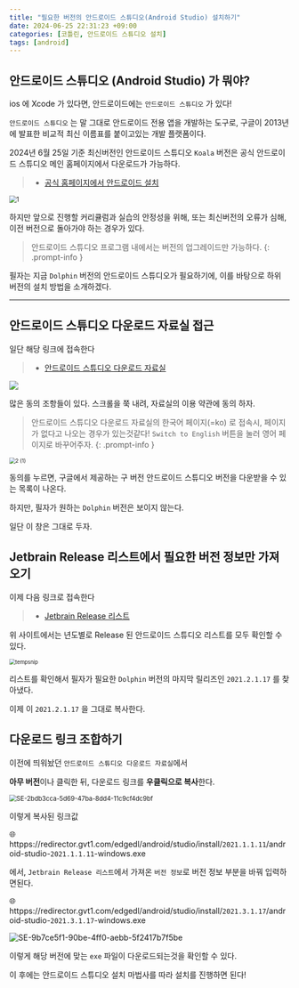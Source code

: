 ```yaml
---
title: "필요한 버전의 안드로이드 스튜디오(Android Studio) 설치하기"
date: 2024-06-25 22:31:23 +09:00
categories: [코틀린, 안드로이드 스튜디오 설치]
tags: [android]
---
```


## 안드로이드 스튜디오 (Android Studio) 가 뭐야?

ios 에 Xcode 가 있다면, 안드로이드에는 `안드로이드 스튜디오` 가 있다!

`안드로이드 스튜디오` 는 말 그대로 안드로이드 전용 앱을 개발하는 도구로, 구글이 2013년에 발표한 비교적 최신 이름표를 붙이고있는 개발 플랫폼이다.

2024년 6월 25일 기준 최신버전인 안드로이드 스튜디오 `Koala` 버전은 공식 안드로이드 스튜디오 메인 홈페이지에서 다운로드가 가능하다.

> * [공식 홈페이지에서 안드로이드 설치](https://developer.android.com/studio?hl=ko)

<img src="../images/2024-06-25/2024-06-25-테스트/1.PNG" alt="1" style="zoom:80%;" />

하지만 앞으로 진행할 커리큘럼과 실습의 안정성을 위해, 또는 최신버전의 오류가 심해, 이전 버전으로 돌아가야 하는 경우가 있다.

> 안드로이드 스튜디오 프로그램 내에서는 버전의 업그레이드만 가능하다.
{: .prompt-info }



필자는 지금 `Dolphin` 버전의 안드로이드 스튜디오가 필요하기에, 이를 바탕으로 하위 버전의 설치 방법을 소개하겠다.



___



## **안드로이드 스튜디오 다운로드 자료실 접근**

일단 해당 링크에 접속한다

> * [안드로이드 스튜디오 다운로드 자료실](https://developer.android.com/studio/archive)


![](../images/2024-06-25/2024-06-25-테스트/2.PNG)

많은 동의 조항들이 있다. 스크롤을 쭉 내려, 자료실의 이용 약관에 동의 하자.


> 안드로이드 스튜디오 다운로드 자료실의 한국어 페이지(=ko) 로 접속시, 페이지가 없다고 나오는 경우가 있는것같다! `Switch to English` 버튼을 눌러 영어 페이지로 바꾸어주자.
{: .prompt-info }




<img src="../images/2024-06-25/2024-06-25-테스트/2 (1).PNG" alt="2 (1)" style="zoom:67%;" />



동의를 누르면, 구글에서 제공하는 구 버전 안드로이드 스튜디오 버전을 다운받을 수 있는 목록이 나온다.

하지만, 필자가 원하는 `Dolphin` 버전은 보이지 않는다.

일단 이 창은 그대로 두자.



## ﻿**Jetbrain Release 리스트에서 필요한 버전 정보만 가져오기**

이제 다음 링크로 접속한다

> * [Jetbrain Release 리스트](https://plugins.jetbrains.com/docs/intellij/android-studio-releases-list.html#2024)

위 사이트에서는 년도별로 Release 된 안드로이드 스튜디오 리스트를 모두 확인할 수 있다.

<img src="../images/2024-06-25/2024-06-25-테스트/tempsnip.png" alt="tempsnip" style="zoom:67%;" />



리스트를 확인해서 필자가 필요한 `Dolphin` 버전의 마지막 릴리즈인 `2021.2.1.17`  를 찾아냈다.

이제 이 `2021.2.1.17` 을 그대로 복사한다.



## **다운로드 링크 조합하기**

이전에 띄워놨던 `안드로이드 스튜디오 다운로드 자료실`에서

**아무 버전**이나 클릭한 뒤, 다운로드 링크를 **우클릭으로 복사**한다.

<img src="../images/2024-06-25/2024-06-25-테스트/SE-2bdb3cca-5d69-47ba-8dd4-11c9cf4dc9bf.png" alt="SE-2bdb3cca-5d69-47ba-8dd4-11c9cf4dc9bf" style="zoom:80%;" />

이렇게 복사된 링크값

🌐 httpps://redirector.gvt1.com/edgedl/android/studio/install/`2021.1.1.11`/android-studio-`2021.1.1.11`-windows.exe



에서, `Jetbrain Release 리스트`에서 가져온 `버전 정보`로 버전 정보 부분을 바꿔 입력하면된다.



🌐 httpps://redirector.gvt1.com/edgedl/android/studio/install/`2021.3.1.17`/android-studio-`2021.3.1.17`-windows.exe




![SE-9b7ce5f1-90be-4ff0-aebb-5f2417b7f5be](../images/2024-06-25/2024-06-25-테스트/SE-9b7ce5f1-90be-4ff0-aebb-5f2417b7f5be.png)

이렇게 해당 버전에 맞는 `exe` 파일이 다운로드되는것을 확인할 수 있다.

이 후에는 안드로이드 스튜디오 설치 마법사를 따라 설치를 진행하면 된다!